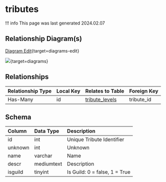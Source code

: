 # tributes

!!! info
	This page was last generated 2024.02.07

## Relationship Diagram(s)

[Diagram Edit](https://mermaid.live/edit#eyJjb2RlIjoiZXJEaWFncmFtXG4gICAgdHJpYnV0ZXMge1xuICAgICAgICBpbnR1bnNpZ25lZCBpZFxuICAgIH1cbiAgICB0cmlidXRlX2xldmVscyB7XG4gICAgICAgIGludHVuc2lnbmVkIGl0ZW1faWRcbiAgICAgICAgaW50dW5zaWduZWQgdHJpYnV0ZV9pZFxuICAgIH1cbiAgICB0cmlidXRlcyB8fC0tb3sgdHJpYnV0ZV9sZXZlbHMgOiBcIkhhcy1NYW55XCJcblxuIiwibWVybWFpZCI6eyJ0aGVtZSI6ImRlZmF1bHQifSwidXBkYXRlRWRpdG9yIjp0cnVlLCJhdXRvU3luYyI6dHJ1ZSwidXBkYXRlRGlhZ3JhbSI6dHJ1ZX0=){target=diagrams-edit}

[![](https://mermaid.ink/img/eyJjb2RlIjoiZXJEaWFncmFtXG4gICAgdHJpYnV0ZXMge1xuICAgICAgICBpbnR1bnNpZ25lZCBpZFxuICAgIH1cbiAgICB0cmlidXRlX2xldmVscyB7XG4gICAgICAgIGludHVuc2lnbmVkIGl0ZW1faWRcbiAgICAgICAgaW50dW5zaWduZWQgdHJpYnV0ZV9pZFxuICAgIH1cbiAgICB0cmlidXRlcyB8fC0tb3sgdHJpYnV0ZV9sZXZlbHMgOiBcIkhhcy1NYW55XCJcblxuIiwibWVybWFpZCI6eyJ0aGVtZSI6ImRlZmF1bHQifSwidXBkYXRlRWRpdG9yIjp0cnVlLCJhdXRvU3luYyI6dHJ1ZSwidXBkYXRlRGlhZ3JhbSI6dHJ1ZX0=)](https://mermaid.ink/img/eyJjb2RlIjoiZXJEaWFncmFtXG4gICAgdHJpYnV0ZXMge1xuICAgICAgICBpbnR1bnNpZ25lZCBpZFxuICAgIH1cbiAgICB0cmlidXRlX2xldmVscyB7XG4gICAgICAgIGludHVuc2lnbmVkIGl0ZW1faWRcbiAgICAgICAgaW50dW5zaWduZWQgdHJpYnV0ZV9pZFxuICAgIH1cbiAgICB0cmlidXRlcyB8fC0tb3sgdHJpYnV0ZV9sZXZlbHMgOiBcIkhhcy1NYW55XCJcblxuIiwibWVybWFpZCI6eyJ0aGVtZSI6ImRlZmF1bHQifSwidXBkYXRlRWRpdG9yIjp0cnVlLCJhdXRvU3luYyI6dHJ1ZSwidXBkYXRlRGlhZ3JhbSI6dHJ1ZX0=){target=diagrams}


## Relationships

| Relationship Type | Local Key | Relates to Table | Foreign Key |
| :--- | :--- | :--- | :--- |
| Has-Many | id | [tribute_levels](../../schema/tributes/tribute_levels.md) | tribute_id |


## Schema

| Column | Data Type | Description |
| :--- | :--- | :--- |
| id | int | Unique Tribute Identifier |
| unknown | int | Unknown |
| name | varchar | Name |
| descr | mediumtext | Description |
| isguild | tinyint | Is Guild: 0 = false, 1 = True |

